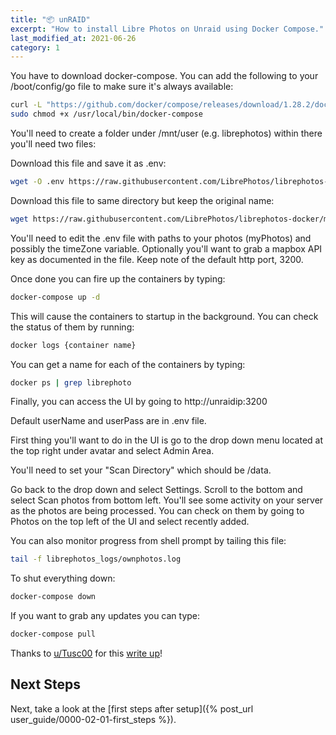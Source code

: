 ```yaml
---
title: "📦 unRAID"
excerpt: "How to install Libre Photos on Unraid using Docker Compose."
last_modified_at: 2021-06-26
category: 1
---
```


You have to download docker-compose. You can add the following to your /boot/config/go file to make sure it's always available:

```bash
curl -L "https://github.com/docker/compose/releases/download/1.28.2/docker-compose-$(uname -s)$(uname -m)" -o /usr/local/bin/docker-compose`
sudo chmod +x /usr/local/bin/docker-compose
```

You'll need to create a folder under /mnt/user (e.g. librephotos) within there you'll need two files:

Download this file and save it as .env:

```bash
wget -O .env https://raw.githubusercontent.com/LibrePhotos/librephotos-docker/main/librephotos.env
```

​Download this file to same directory but keep the original name:

```bash
wget https://raw.githubusercontent.com/LibrePhotos/librephotos-docker/main/docker-compose.yml`
```

You'll need to edit the .env file with paths to your photos (myPhotos) and possibly the timeZone variable. Optionally you'll want to grab a mapbox API key as documented in the file. Keep note of the default http port, 3200.

​Once done you can fire up the containers by typing:

```bash
docker-compose up -d
```

This will cause the containers to startup in the background. You can check the status of them by running:

```bash
docker logs {container name}
```

You can get a name for each of the containers by typing:

```bash
docker ps | grep librephoto
```

Finally, you can access the UI by going to http://unraidip:3200

Default userName and userPass are in .env file.

First thing you'll want to do in the UI is go to the drop down menu located at the top right under avatar and select Admin Area.

You'll need to set your "Scan Directory" which should be /data.

Go back to the drop down and select Settings. Scroll to the bottom and select Scan photos from bottom left. You'll see some activity on your server as the photos are being processed. You can check on them by going to Photos on the top left of the UI and select recently added.
​

You can also monitor progress from shell prompt by tailing this file:

```bash
tail -f librephotos_logs/ownphotos.log
```

To shut everything down:

```bash
docker-compose down
```

If you want to grab any updates you can type:

```bash
docker-compose pull
```

Thanks to [u/Tusc00](https://old.reddit.com/user/Tusc00) for this [write up](https://old.reddit.com/r/unRAID/comments/knaniy/librephotos/goeyy4l/)!

## Next Steps

Next, take a look at the [first steps after setup]({% post_url user_guide/0000-02-01-first_steps %}).
